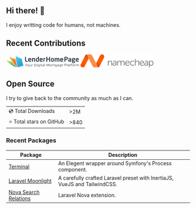 ## Hi there! 👋

I enjoy writting code for humans, not machines.

## Recent Contributions

<p>
    <img src="./lhp.png" alt="Lenderhomepage" width="200">
    <img src="./namecheap.svg" alt="Namecheap" width="200">
</p>


## Open Source

I try to give back to the community as much as I can.

|                          |          |
|--------------------------|----------|
| 💿 Total Downloads       | >2M      |
| ⭐️ Total stars on GitHub | >840     |
<p align="center">
</p>

### Recent Packages

| Package                                                                        | Description                                                               |
|--------------------------------------------------------------------------------|---------------------------------------------------------------------------|
| [Terminal](https://github.com/TitasGailius/terminal)                           | An Elegent wrapper around Symfony's Process component.                    |
| [Laravel Moonlight](https://github.com/titasGailius/laravel-moonlight)         | A carefully crafted Laravel preset with InertiaJS, VueJS and TailwindCSS. |
| [Nova Search Relations](https://github.com/titasGailius/nova-search-relations) | Laravel Nova extension.                                                   |
